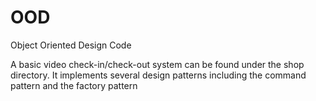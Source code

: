 # OOD
Object Oriented Design Code

A basic video check-in/check-out system can be found under the shop directory. It implements several design patterns including the command pattern and the factory pattern
